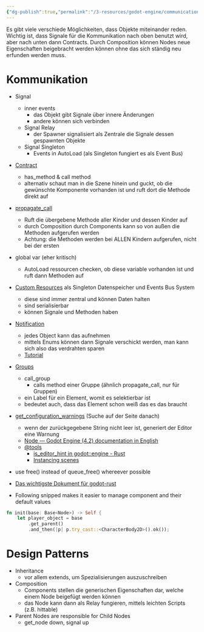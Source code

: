 ```yaml
---
{"dg-publish":true,"permalink":"/3-resources/godot-engine/communication-options/","created":"2024-01-07T22:38:56.108+01:00","updated":"2024-04-17T18:40:12.091+02:00"}
---
```



Es gibt viele verschiede Möglichkeiten, dass Objekte miteinander reden. Wichtig ist, dass Signale für die Kommunikation nach oben benutzt wird, aber nach unten dann Contracts. Durch Composition können Nodes neue Eigenschaften beigebracht werden können ohne das sich ständig neu erfunden werden muss.

# Kommunikation

- Signal
	- inner events
		- das Objekt gibt Signale über innere Änderungen
		- andere können sich verbinden
	- Signal Relay
		- der Spawner signalisiert als Zentrale die Signale dessen gespawnten Objekte
	- Signal Singleton
		- Events in AutoLoad (als Singleton fungiert es als Event Bus)
- [Contract](https://docs.godotengine.org/en/stable/tutorials/physics/using_character_body_2d.html#bouncing-reflecting)
	- has_method & call method
	- alternativ schaut man in die Szene hinein und guckt, ob die gewünschte Komponente vorhanden ist und ruft dort die Methode direkt auf 
- [propagate_call](https://docs.godotengine.org/en/stable/classes/class_node.html#class-node-method-propagate-call)
	- Ruft die übergebene Methode aller Kinder und dessen Kinder auf
	- durch Composition durch Components kann so von außen die Methoden aufgerufen werden
	- Achtung: die Methoden werden bei ALLEN Kindern aufgerufen, nicht bei der ersten
- global var (eher kritisch)
	- AutoLoad ressourcen checken, ob diese variable vorhanden ist und ruft dann Methoden auf
- [Custom Resources](https://docs.godotengine.org/en/stable/tutorials/scripting/resources.html#creating-your-own-resources) als Singleton Datenspeicher und Events Bus System
	- diese sind immer zentral und können Daten halten
	- sind serialisierbar
	- können Signale und Methoden haben
- [Notification](https://docs.godotengine.org/en/stable/classes/class_object.html#class-object-method-notification)
	- jedes Object kann das aufnehmen
	- mittels Enums können dann Signale verschickt werden, man kann sich also das verdrahten sparen
	- [Tutorial](https://docs.godotengine.org/en/stable/tutorials/best_practices/godot_notifications.html)
- [Groups](https://docs.godotengine.org/en/stable/tutorials/scripting/groups.html#using-code)
	- call_group
		- calls method einer Gruppe (ähnlich propagate_call, nur für Gruppen)
	- ein Label für ein Element, womit es selektierbar ist
	- bedeutet auch, dass das Element schon weiß das es das braucht
- [get_configuration_warnings](https://docs.godotengine.org/en/4.2/tutorials/best_practices/scene_organization.html) (Suche auf der Seite danach)
	- wenn der zurückgegebene String nicht leer ist, generiert der Editor eine Warnung
	- [Node — Godot Engine (4.2) documentation in English](https://docs.godotengine.org/en/4.2/classes/class_node.html#class-node-private-method-get-configuration-warnings)
	- [@tools](https://docs.godotengine.org/en/stable/tutorials/plugins/running_code_in_the_editor.html#how-to-use-tool)
		- [is_editor_hint in godot::engine - Rust](https://godot-rust.github.io/docs/gdext/master/godot/engine/struct.Engine.html#method.is_editor_hint)
		- [Instancing scenes](https://docs.godotengine.org/en/stable/tutorials/plugins/running_code_in_the_editor.html#instancing-scenes)

- use free() instead of queue_free() whereever possible
- [Das wichtigste Dokument für godot-rust](https://godot-rust.github.io/docs/gdext/master/godot/prelude/derive.GodotClass.html)
- Following snipped makes it easier to manage component and their default values
```rust
fn init(base: Base<Node>) -> Self {
	let player_object = base
		.get_parent()
		.and_then(|p| p.try_cast::<CharacterBody2D>().ok());
```

# Design Patterns

- Inheritance
	- vor allem extends, um Spezialisierungen auszuschreiben
- Composition
	- Components stellen die generischen Eigenschaften dar, welche einem Node beigefügt werden können
	- das Node kann dann als Relay fungieren, mittels leichten Scripts (z.B. hittable)
- Parent Nodes are responsible for Child Nodes
	- get_node down, signal up
